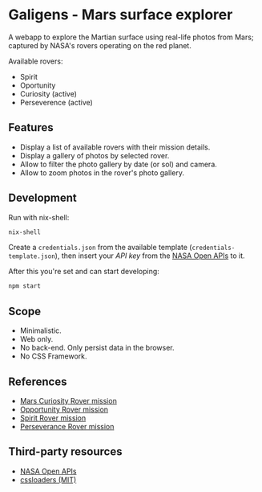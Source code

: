 # Galigens - Mars surface explorer

A webapp to explore the Martian surface using real-life photos from Mars; captured by NASA's rovers operating on the red planet.

Available rovers:

- Spirit
- Oportunity
- Curiosity (active)
- Perseverence (active)

## Features

- Display a list of available rovers with their mission details.
- Display a gallery of photos by selected rover.
- Allow to filter the photo gallery by date (or sol) and camera.
- Allow to zoom photos in the rover's photo gallery.

## Development

Run with nix-shell:

```bash
nix-shell
```

Create a `credentials.json` from the available template (`credentials-template.json`), then insert your _API key_ from the [NASA Open APIs](https://api.nasa.gov/) to it.

After this you're set and can start developing:

```bash
npm start
```

## Scope

- Minimalistic.
- Web only.
- No back-end. Only persist data in the browser.
- No CSS Framework.

## References

- [Mars Curiosity Rover mission](https://mars.nasa.gov/msl/home/)
- [Opportunity Rover mission](https://www.jpl.nasa.gov/missions/mars-exploration-rover-opportunity-mer)
- [Spirit Rover mission](https://www.jpl.nasa.gov/missions/mars-exploration-rover-spirit-mer-spirit)
- [Perseverance Rover mission](https://www.jpl.nasa.gov/missions/mars-2020-perseverance-rover)

## Third-party resources

- [NASA Open APIs](https://api.nasa.gov/)
- [cssloaders (MIT)](https://github.com/vineethtrv/css-loader)
